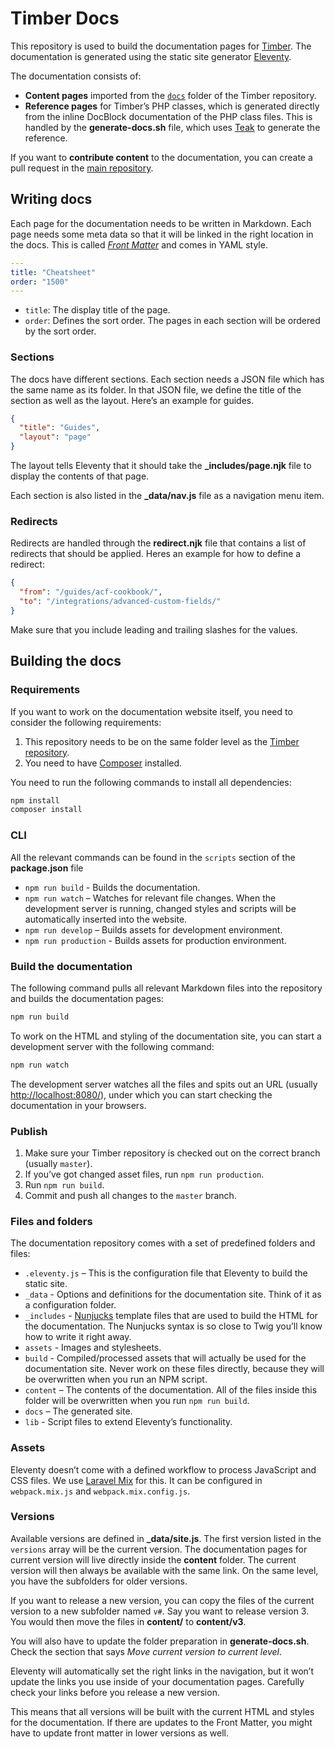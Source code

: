# Timber Docs

This repository is used to build the documentation pages for [Timber](http://github.com/timber/timber). The documentation is generated using the static site generator [Eleventy](https://www.11ty.io/).

The documentation consists of:

- **Content pages** imported from the [`docs`](https://github.com/timber/timber/tree/master/docs/) folder of the Timber repository.
- **Reference pages** for Timber’s PHP classes, which is generated directly from the inline DocBlock documentation of the PHP class files. This is handled by the **generate-docs.sh** file, which uses [Teak](https://github.com/timber/teak) to generate the reference.

If you want to **contribute content** to the documentation, you can create a pull request in the [main repository](https://github.com/timber/timber/).

## Writing docs

Each page for the documentation needs to be written in Markdown. Each page needs some meta data so that it will be linked in the right location in the docs. This is called [*Front Matter*](https://www.11ty.io/docs/data-frontmatter/) and comes in YAML style.

```yaml
---
title: "Cheatsheet"
order: "1500"
---
```

- `title`: The display title of the page.
- `order`: Defines the sort order. The pages in each section will be ordered by the sort order.

### Sections

The docs have different sections. Each section needs a JSON file which has the same name as its folder. In that JSON file, we define the title of the section as well as the layout. Here’s an example for guides.

```json
{
  "title": "Guides",
  "layout": "page"
}
```

The layout tells Eleventy that it should take the **_includes/page.njk** file to display the contents of that page.

Each section is also listed in the **_data/nav.js** file as a navigation menu item.

### Redirects

Redirects are handled through the **redirect.njk** file that contains a list of redirects that should be applied. Heres an example for how to define a redirect:

```json
{
  "from": "/guides/acf-cookbook/",
  "to": "/integrations/advanced-custom-fields/"
}
```

Make sure that you include leading and trailing slashes for the values.

## Building the docs

### Requirements

If you want to work on the documentation website itself, you need to consider the following requirements:

1. This repository needs to be on the same folder level as the [Timber repository](https://github.com/timber/timber).
2. You need to have [Composer](https://getcomposer.org/) installed.

You need to run the following commands to install all dependencies:

```bash
npm install
composer install
```

### CLI

All the relevant commands can be found in the `scripts` section of the **package.json** file

- `npm run build` - Builds the documentation.
- `npm run watch` – Watches for relevant file changes. When the development server is running, changed styles and scripts will be automatically inserted into the website.
- `npm run develop` – Builds assets for development environment.
- `npm run production` - Builds assets for production environment.

### Build the documentation

The following command pulls all relevant Markdown files into the repository and builds the documentation pages:

```bash
npm run build
```

To work on the HTML and styling of the documentation site, you can start a development server with the following command:

```bash
npm run watch
```

The development server watches all the files and spits out an URL (usually <http://localhost:8080/>), under which you can start checking the documentation in your browsers.

### Publish

1. Make sure your Timber repository is checked out on the correct branch (usually `master`).
2. If you’ve got changed asset files, run `npm run production`.
3. Run `npm run build`.
4. Commit and push all changes to the `master` branch.

### Files and folders

The documentation repository comes with a set of predefined folders and files:

- `.eleventy.js` – This is the configuration file that Eleventy to build the static site.
- `_data` - Options and definitions for the documentation site. Think of it as a configuration folder.
- `_includes` - [Nunjucks](https://mozilla.github.io/nunjucks/) template files that are used to build the HTML for the documentation. The Nunjucks syntax is so close to Twig you’ll know how to write it right away.
- `assets` - Images and stylesheets.
- `build` - Compiled/processed assets that will actually be used for the documentation site. Never work on these files directly, because they will be overwritten when you run an NPM script.
- `content` – The contents of the documentation. All of the files inside this folder will be overwritten when you run `npm run build`.
- `docs` – The generated site.
- `lib` - Script files to extend Eleventy’s functionality.

### Assets

Eleventy doesn’t come with a defined workflow to process JavaScript and CSS files. We use [Laravel Mix](https://github.com/JeffreyWay/laravel-mix/) for this. It can be configured in `webpack.mix.js` and `webpack.mix.config.js`.

### Versions

Available versions are defined in **_data/site.js**. The first version listed in the `versions` array will be the current version. The documentation pages for current version will live directly inside the **content** folder. The current version will then always be available with the same link. On the same level, you have the subfolders for older versions.

If you want to release a new version, you can copy the files of the current version to a new subfolder named `v#`. Say you want to release version 3. You would then move the files in **content/** to **content/v3**.

You will also have to update the folder preparation in **generate-docs.sh**. Check the section that says *Move current version to current level*.

Eleventy will automatically set the right links in the navigation, but it won’t update the links you use inside of your documentation pages. Carefully check your links before you release a new version.

This means that all versions will be built with the current HTML and styles for the documentation. If there are updates to the Front Matter, you might have to update front matter in lower versions as well.
